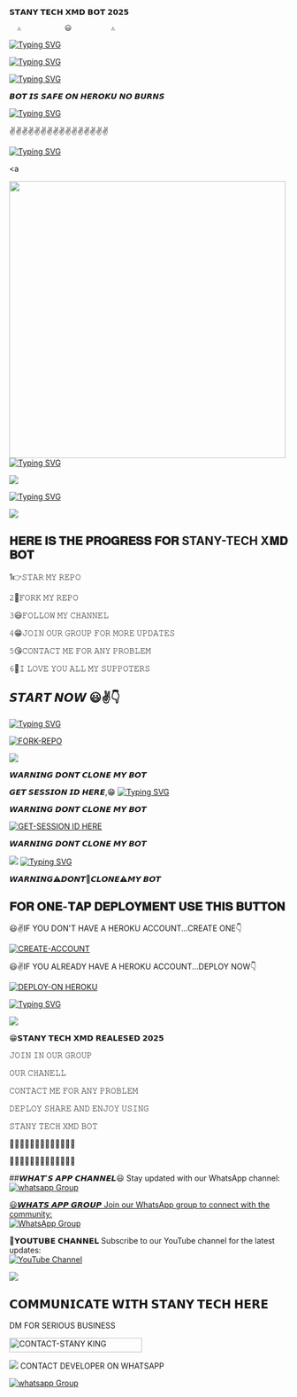    𝗦𝗧𝗔𝗡𝗬 𝗧𝗘𝗖𝗛 𝗫𝗠𝗗 𝗕𝗢𝗧 𝟮𝟬𝟮𝟱

      ⚠️           😃          ⚠️

<a href="https://git.io/typing-svg"><img src="https://readme-typing-svg.demolab.com?font=Fira+code&pause=10000&color=FFFF00&background=B61662&width=435&lines=DEPLOY+AND+ENJOY+USING+STANY-TECHXMD+;DEVELOPED+BY+%C2%A9STANY-TECH+;SON+OF+YESSER-MD+OWNER" alt="Typing SVG" /></a>

[![Typing SVG](https://readme-typing-svg.herokuapp.com?font=Rockstar-ExtraBold&size=50&pause=1000&color=FFFF00&lines=true&vCenter=true&width=815&height=100&lines=ON+AIR+𝟮𝟬𝟮𝟱+©STANLEY😃✌️)](https://git.io/typing-svg) 



<a
   src="https://i.imgur.com/dBaSKWF.gif" height="90" width="100%">



[![Typing SVG](https://readme-typing-svg.herokuapp.com?font=Rockstar-ExtraBold&size=50&pause=1000&color=FF0000&lines=true&vCenter=true&width=815&height=100&lines=STANY-TECH-XMD+🇹🇿+𝟮𝟬𝟮𝟱)](https://git.io/typing-svg)  

𝘽𝙊𝙏 𝙄𝙎 𝙎𝘼𝙁𝙀 𝙊𝙉 𝙃𝙀𝙍𝙊𝙆𝙐 𝙉𝙊 𝘽𝙐𝙍𝙉𝙎


[![Typing SVG](https://readme-typing-svg.herokuapp.com?font=Rockstar-ExtraBold&size=50&pause=1000&color=FFFF00&lines=true&vCenter=true&width=815&height=100&lines=DEVELOPER-STANLEY+🇹🇿+𝟮𝟬𝟮𝟱)](https://git.io/typing-svg) 


✌️✌️✌️✌️✌️✌️✌️✌️✌️✌️✌️✌️✌️✌️✌️✌️



[![Typing SVG](https://readme-typing-svg.herokuapp.com?font=Rockstar-ExtraBold&size=50&pause=1000&color=RRGGBB&lines=true&vCenter=true&width=815&height=100&lines=DEVELOPER-STANLEY+🇹🇿+𝟮𝟬𝟮𝟱)](https://git.io/typing-svg) 

 <a 

<p align="centre"><img src="https://files.catbox.moe/c4svxo.jpg" width="500" heigh

[![Typing SVG](https://readme-typing-svg.herokuapp.com?font=Rockstar-ExtraBold&size=50&pause=1000&color=00FF00&lines=true&vCenter=true&width=815&height=100&lines=𝗦𝗧𝗔𝗡𝗬-𝗧𝗘𝗖𝗛+𝗫𝐌𝐃+✌️+𝟮𝟬𝟮𝟱)](https://git.io/typing-svg) 

<a><img src='https://i.imgur.com/LyHic3i.gif'/></a>

[![Typing SVG](https://readme-typing-svg.herokuapp.com?font=Rockstar-ExtraBold&size=50&pause=1000&color=RRGGBB&lines=true&vCenter=true&width=815&height=100&lines=DEVELOPER-STANLEY+🇹🇿+𝟮𝟬𝟮𝟱)](https://git.io/typing-svg) 

<a><img src='https://i.imgur.com/LyHic3i.gif'/></a>

## 𝐇𝐄𝐑𝐄 𝐈𝐒 𝐓𝐇𝐄 𝐏𝐑𝐎𝐆𝐑𝐄𝐒𝐒 𝐅𝐎𝐑 STANY-TECH X𝐌𝐃 𝐁𝐎𝐓 

1👉𝚂𝚃𝙰𝚁 𝙼𝚈 𝚁𝙴𝙿𝙾

𝟸🌝𝙵𝙾𝚁𝙺 𝙼𝚈 𝚁𝙴𝙿𝙾

𝟹😃𝙵𝙾𝙻𝙻𝙾𝚆 𝙼𝚈 𝙲𝙷𝙰𝙽𝙽𝙴𝙻

𝟺😁𝙹𝙾𝙸𝙽 𝙾𝚄𝚁 𝙶𝚁𝙾𝚄𝙿 𝙵𝙾𝚁 𝙼𝙾𝚁𝙴 𝚄𝙿𝙳𝙰𝚃𝙴𝚂

𝟻😘𝙲𝙾𝙽𝚃𝙰𝙲𝚃 𝙼𝙴 𝙵𝙾𝚁 𝙰𝙽𝚈 𝙿𝚁𝙾𝙱𝙻𝙴𝙼

𝟼🙏𝙸 𝙻𝙾𝚅𝙴 𝚈𝙾𝚄 𝙰𝙻𝙻 𝙼𝚈 𝚂𝚄𝙿𝙿𝙾𝚃𝙴𝚁𝚂


## 𝙎𝙏𝘼𝙍𝙏 𝙉𝙊𝙒 😃✌️👇

  
[![Typing SVG](https://readme-typing-svg.herokuapp.com?font=Rockstar-ExtraBold&color=green&lines=𝗙𝗢𝗥𝗞+𝗔𝗡𝗗+𝗦𝗧𝗔𝗥+𝗥𝗘𝗣𝗢)](https://git.io/typing-svg)
 

  
   
   <a href="https://github.com/Stanking11/STANY-TECH-XMD/fork"><img title="FORK-REPO" src="https://img.shields.io/badge/FORK-REPO-h?color=blue&style=for-the-badge&logo=github"/></a></p>


<a><img src='https://i.imgur.com/LyHic3i.gif'/></a>

𝙒𝘼𝙍𝙉𝙄𝙉𝙂 𝘿𝙊𝙉𝙏 𝘾𝙇𝙊𝙉𝙀 𝙈𝙔 𝘽𝙊𝙏
 
 𝙂𝙀𝙏 𝙎𝙀𝙎𝙎𝙄𝙊𝙉 𝙄𝘿 𝙃𝙀𝙍𝙀,😁
[![Typing SVG](https://readme-typing-svg.herokuapp.com?font=Rockstar-ExtraBold&color=red&lines=𝗦𝗘𝗦𝗦𝗜𝗢𝗡+𝗜𝗗+𝗦𝗜𝗧𝗘+𝗜𝗦+𝗛𝗘𝗥𝗘)](https://git.io/typing-svg)
 
𝙒𝘼𝙍𝙉𝙄𝙉𝙂 𝘿𝙊𝙉𝙏 𝘾𝙇𝙊𝙉𝙀 𝙈𝙔 𝘽𝙊𝙏

  <a href="https://enzo-md-sessions-generator-2.onrender.com/pair"><img title="GET-SESSION ID HERE" src="https://img.shields.io/badge/GET-SESSION ID HERE-h?color=blue&style=for-the-badge&logo=java"/></a></p>

𝙒𝘼𝙍𝙉𝙄𝙉𝙂 𝘿𝙊𝙉𝙏 𝘾𝙇𝙊𝙉𝙀 𝙈𝙔 𝘽𝙊𝙏
  
  <a><img src='https://i.imgur.com/LyHic3i.gif'/></a>
[![Typing SVG](https://readme-typing-svg.herokuapp.com?font=Rockstar-ExtraBold&color=red&lines=𝐃𝐄𝐏𝐋𝐎𝐘+𝐎𝐍+𝐇𝐄𝐑𝐎𝐊𝐔)](https://git.io/typing-svg)


 𝙒𝘼𝙍𝙉𝙄𝙉𝙂⚠️𝘿𝙊𝙉𝙏🚫𝘾𝙇𝙊𝙉𝙀⚠️𝙈𝙔 𝘽𝙊𝙏

 
## 𝐅𝐎𝐑 𝐎𝐍𝐄-𝐓𝐀𝐏 𝐃𝐄𝐏𝐋𝐎𝐘𝐌𝐄𝐍𝐓 𝐔𝐒𝐄 𝐓𝐇𝐈𝐒 𝐁𝐔𝐓𝐓𝐎𝐍

 😃✌️IF YOU DON'T HAVE A HEROKU ACCOUNT...CREATE ONE👇
   

   <a href="https://signup.heroku.com/"><img title="CREATE-ACCOUNT" src="https://img.shields.io/badge/CREATE-ACCOUNT-h?color=purple&style=for-the-badge&logo=heroku"/></a></p>

😃✌️IF YOU ALREADY HAVE A HEROKU ACCOUNT...DEPLOY NOW👇

<a href="https://dashboard.heroku.com/new?template=https://github.com/Stanking11/STANY-TECH-XMD"><img title="DEPLOY-ON HEROKU" src="https://img.shields.io/badge/DEPLOY-ON HEROKU-h?color=purple&style=for-the-badge&logo=heroku"/></a>

 
 [![Typing SVG](https://readme-typing-svg.herokuapp.com?font=Rockstar-ExtraBold&size=30&pause=800&color=0000FF&center=true&vCenter=true&width=815&height=60&lines=▭+▬+▭+▬+▭+▬+▭+▬+▭+▬+▭)](https://git.io/typing-svg) 

<a><img src='https://i.imgur.com/LyHic3i.gif'/></a>

😁𝗦𝗧𝗔𝗡𝗬 𝗧𝗘𝗖𝗛 𝗫𝗠𝗗 𝗥𝗘𝗔𝗟𝗘𝗦𝗘𝗗 𝟮𝟬𝟮𝟱

𝙹𝙾𝙸𝙽 𝙸𝙽 𝙾𝚄𝚁 𝙶𝚁𝙾𝚄𝙿

𝙾𝚄𝚁 𝙲𝙷𝙰𝙽𝙴𝙻𝙻

𝙲𝙾𝙽𝚃𝙰𝙲𝚃 𝙼𝙴 𝙵𝙾𝚁 𝙰𝙽𝚈 𝙿𝚁𝙾𝙱𝙻𝙴𝙼

𝙳𝙴𝙿𝙻𝙾𝚈 𝚂𝙷𝙰𝚁𝙴 𝙰𝙽𝙳 𝙴𝙽𝙹𝙾𝚈 𝚄𝚂𝙸𝙽𝙶

𝚂𝚃𝙰𝙽𝚈 𝚃𝙴𝙲𝙷 𝚇𝙼𝙳 𝙱𝙾𝚃

🚙🚙🚙🚙🚙🚙🚙🚙🚙🚙🚙🚙🚙

🚗🚗🚗🚗🚗🚗🚗🚗🚗🚗🚗🚗🚗

##𝙒𝙃𝘼𝙏'𝙎 𝘼𝙋𝙋 𝘾𝙃𝘼𝙉𝙉𝙀𝙇😃
Stay updated with our WhatsApp channel:<A href="https://whatsapp.com/channel/0029VaxKouY7tkj8NiPg0t45" target="_blank">
    <img alt="whatsapp Group" src="https://img.shields.io/badge/ STANY-TECH CHANNEL -25D366?style=for-the-badge&logo=whatsapp&logoColor=white" />

😃𝙒𝙃𝘼𝙏𝙎 𝘼𝙋𝙋 𝙂𝙍𝙊𝙐𝙋
Join our WhatsApp group to connect with the community:  
[![WhatsApp Group](https://img.shields.io/badge/Join%20WhatsApp-Group-green+yellow?style=for-the-badge)](https://chat.whatsapp.com/EqfFoV8zm7hGTux2P4nmbN)  

💪𝗬𝗢𝗨𝗧𝗨𝗕𝗘 𝗖𝗛𝗔𝗡𝗡𝗘𝗟 
Subscribe to our YouTube channel for the latest updates:  
[![YouTube Channel](https://img.shields.io/badge/YouTube-Subscribe-red?style=for-the-badge)](https://youtube.com/@stanleytechnology?si=jQO3LPtvE92aw4fi)

<a><img src='https://i.imgur.com/LyHic3i.gif'/></a>

## 𝗖𝗢𝗠𝗠𝗨𝗡𝗜𝗖𝗔𝗧𝗘 𝗪𝗜𝗧𝗛 𝗦𝗧𝗔𝗡𝗬 𝗧𝗘𝗖𝗛 𝗛𝗘𝗥𝗘
  DM FOR SERIOUS BUSINESS

   <a href="https://wa.link/0jgic1"><img title="CONTACT-STANY KING" src="https://img.shields.io/badge/CONTACT-𝗦𝗧𝗔𝗡𝗬 𝗞𝗜𝗡𝗚-H? color=yellow+green&style=for-the-badge&logo=audi" width="240" height="25.25"/></a></p>

<a><img src='https://i.imgur.com/LyHic3i.gif'/></a>
CONTACT DEVELOPER ON WHATSAPP 

<a href="https://wa.link/m6nj8d" target="_blank">
    <img alt="whatsapp Group" src="https://img.shields.io/badge/STANY TECH contact -25D366?style=for-the-badge&logo=whatsapp&logoColor=white" />

